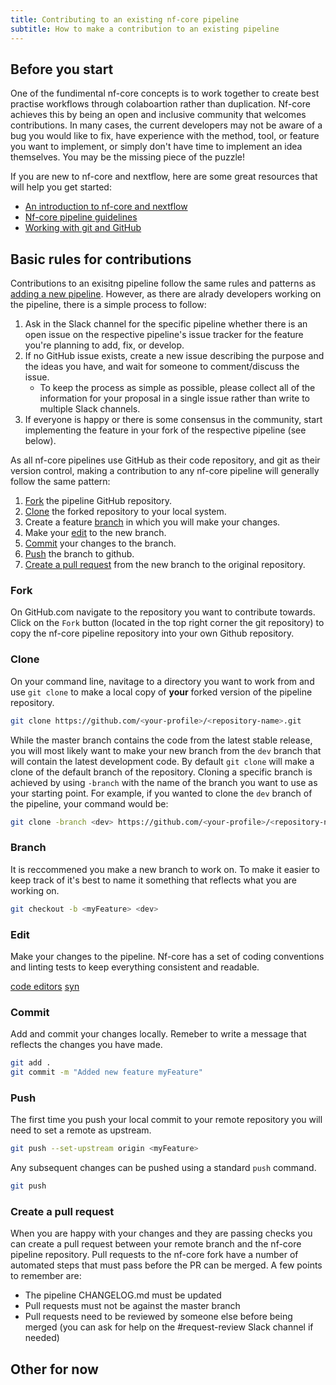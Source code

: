 ```yaml
---
title: Contributing to an existing nf-core pipeline
subtitle: How to make a contribution to an existing pipeline
--- 
```


## Before you start

One of the fundimental nf-core concepts is to work together to create best practise workflows through colaboartion rather than duplication.
Nf-core achieves this by being an open and inclusive community that welcomes contributions.
In many cases, the current developers may not be aware of a bug you would like to fix, have experience with the method, tool, or feature you want to implement, or simply don't have time to implement an idea themselves.
You may be the missing piece of the puzzle!

If you are new to nf-core and nextflow, here are some great resources that will help you get started:
- [An introduction to nf-core and nextflow](https://nf-co.re/usage/introduction)
- [Nf-core pipeline guidelines](https://nf-co.re/developers/guidelines)
- [Working with git and GitHub](https://blog.scottlowe.org/2015/01/27/using-fork-branch-git-workflow/)

## Basic rules for contributions

Contributions to an exisitng pipeline follow the same rules and patterns as [adding a new pipeline](https://nf-co.re/developers/adding_pipelines). However, as there are alrady developers working on the pipeline, there is a simple process to follow:
1. Ask in the Slack channel for the specific pipeline whether there is an open issue on the respective pipeline's issue tracker for the feature you're planning to add, fix, or develop.
2. If no GitHub issue exists, create a new issue describing the purpose and the ideas you have, and wait for someone to comment/discuss the issue.
    - To keep the process as simple as possible, please collect all of the information for your proposal in a single issue rather than write to multiple Slack channels.
3. If everyone is happy or there is some consensus in the community, start implementing the feature in your fork of the respective pipeline (see below).

As all nf-core pipelines use GitHub as their code repository, and git as their version control, making a contribution to any nf-core pipeline will generally follow the same pattern:
1. [Fork](#fork) the pipeline GitHub repository.
2. [Clone](#clone) the forked repository to your local system.
3. Create a feature [branch](#branch) in which you will make your changes.
4. Make your [edit](#edit) to the new branch.
5. [Commit](#commit) your changes to the branch.
6. [Push](#push) the branch to github.
7. [Create a pull request](#create-a-pull-request) from the new branch to the original repository.

### Fork

On GitHub.com navigate to the repository you want to contribute towards.
Click on the `Fork` button (located in the top right corner the git repository) to copy the nf-core pipeline repository into your own Github repository.

### Clone

On your command line, navitage to a directory you want to work from and use `git clone` to make a local copy of **your** forked version of the pipeline repository.

```bash
git clone https://github.com/<your-profile>/<repository-name>.git
```

While the master branch contains the code from the latest stable release, you will most likely want to make your new branch from the `dev` branch that will contain the latest development code.
By default `git clone` will make a clone of the default branch of the repository.
Cloning a specific branch is achieved by using `-branch` with the name of the branch you want to use as your starting point.
For example, if you wanted to clone the `dev` branch of the pipeline, your command would be:

```bash
git clone -branch <dev> https://github.com/<your-profile>/<repository-name>.git
```

### Branch

It is reccommened you make a new branch to work on. To make it easier to keep track of it's best to name it something that reflects what you are working on.

```bash
git checkout -b <myFeature> <dev>
```

### Edit

Make your changes to the pipeline.
Nf-core has a set of coding conventions and linting tests to keep everything consistent and readable.

[code editors](https://nf-co.re/developers/editor_plugins)
[syn](https://nf-co.re/developers/sync)

### Commit

Add and commit your changes locally.
Remeber to write a message that reflects the changes you have made.

```bash
git add .
git commit -m "Added new feature myFeature"
```

### Push

The first time you push your local commit to your remote repository you will need to set a remote as upstream.

```bash
git push --set-upstream origin <myFeature>
```

Any subsequent changes can be pushed using a standard `push` command.

```bash
git push
```

### Create a pull request

When you are happy with your changes and they are passing checks you can create a pull request between your remote branch and the nf-core pipeline repository.
Pull requests to the nf-core fork have a number of automated steps that must pass before the PR can be merged. A few points to remember are:
- The pipeline CHANGELOG.md must be updated
- Pull requests must not be against the master branch
- Pull requests need to be reviewed by someone else before being merged (you can ask for help on the #request-review Slack channel if needed)

## Other for now


